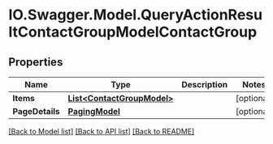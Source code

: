 # IO.Swagger.Model.QueryActionResultContactGroupModelContactGroup
## Properties

Name | Type | Description | Notes
------------ | ------------- | ------------- | -------------
**Items** | [**List&lt;ContactGroupModel&gt;**](ContactGroupModel.md) |  | [optional] 
**PageDetails** | [**PagingModel**](PagingModel.md) |  | [optional] 

[[Back to Model list]](../README.md#documentation-for-models) [[Back to API list]](../README.md#documentation-for-api-endpoints) [[Back to README]](../README.md)

